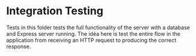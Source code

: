 # Integration Testing

Tests in this folder tests the full functionality of the server with a database and Express server running.
The idéa here is test the entire flow in the application from receiving an HTTP request to producing the correct response.
